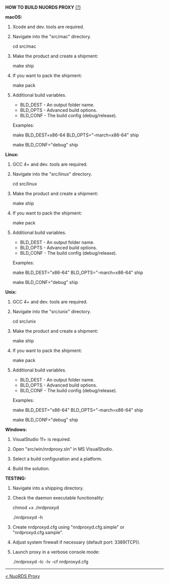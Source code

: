 **HOW TO BUILD NUORDS PROXY** [(?)](README.md)  
  
**macOS:**  
  
1. Xcode and dev. tools are required.  
  
2. Navigate into the "src/mac" directory.  
  
   cd src/mac  
  
3. Make the product and create a shipment: 
  
   make ship
  
4. If you want to pack the shipment:  
  
   make pack  
  
5. Additional build variables.  
  
   - BLD_DEST - An output folder name.  
   - BLD_OPTS - Advanced build options.  
   - BLD_CONF - The build config (debug/release).  
  
   Examples:  
  
   make BLD_DEST=x86-64 BLD_OPTS="-march=x86-64" ship  
  
   make BLD_CONF="debug" ship
  
**Linux:**  
  
1. GCC 4+ and dev. tools are required.  
  
2. Navigate into the "src/linux" directory.  
  
   cd src/linux  
  
3. Make the product and create a shipment: 
  
   make ship
  
4. If you want to pack the shipment:  
  
   make pack  
  
5. Additional build variables.  
  
   - BLD_DEST - An output folder name.  
   - BLD_OPTS - Advanced build options.  
   - BLD_CONF - The build config (debug/release).  
  
   Examples:  
  
   make BLD_DEST="x86-64" BLD_OPTS="-march=x86-64" ship  
  
   make BLD_CONF="debug" ship  
  
**Unix:**  
  
1. GCC 4+ and dev. tools are required.  
  
2. Navigate into the "src/unix" directory.  
  
   cd src/unix  
  
3. Make the product and create a shipment: 
  
   make ship
  
4. If you want to pack the shipment:  
  
   make pack  
  
5. Additional build variables.  
  
   - BLD_DEST - An output folder name.  
   - BLD_OPTS - Advanced build options.  
   - BLD_CONF - The build config (debug/release).  
  
   Examples:  
  
   make BLD_DEST="x86-64" BLD_OPTS="-march=x86-64" ship  
  
   make BLD_CONF="debug" ship 
  
**Windows:**  
  
1. VisualStudio 11+ is required.  
  
2. Open "src/win/nrdproxy.sln" in MS VisualStudio.  
  
3. Select a build configuration and a platform.  
  
4. Build the solution.  
  
**TESTING:**  
  
1. Navigate into a shipping directory.  
  
2. Check the daemon executable functionality:  
  
   chmod +x ./nrdproxyd  
  
   ./nrdproxyd -h  
  
3. Create nrdproxyd.cfg using "nrdproxyd.cfg.simple" or "nrdproxyd.cfg.sample".  
  
4. Adjust system firewall if necessary (default port: 3389(TCP)).  
  
5. Launch proxy in a verbose console mode:  
  
   ./nrdproxyd -lc -lv -cf nrdproxyd.cfg  
  
------------------------------  
[< NuoRDS Proxy](README.md)  
  